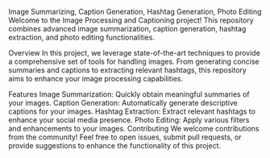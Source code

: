 Image Summarizing, Caption Generation, Hashtag Generation, Photo Editing
Welcome to the Image Processing and Captioning project! This repository combines advanced image summarization, caption generation, hashtag extraction, and photo editing functionalities.

Overview
In this project, we leverage state-of-the-art techniques to provide a comprehensive set of tools for handling images. From generating concise summaries and captions to extracting relevant hashtags, this repository aims to enhance your image processing capabilities.

Features
Image Summarization: Quickly obtain meaningful summaries of your images.
Caption Generation: Automatically generate descriptive captions for your images.
Hashtag Extraction: Extract relevant hashtags to enhance your social media presence.
Photo Editing: Apply various filters and enhancements to your images.
Contributing
We welcome contributions from the community! Feel free to open issues, submit pull requests, or provide suggestions to enhance the functionality of this project.
